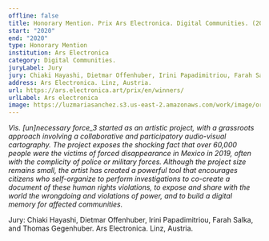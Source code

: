 ```yaml
---
offline: false
title: Honorary Mention. Prix Ars Electronica. Digital Communities. (2020). Ars Electronica.
start: "2020"
end: "2020"
type: Honorary Mention
institution: Ars Electronica
category: Digital Communities.
juryLabel: Jury
jury: Chiaki Hayashi, Dietmar Offenhuber, Irini Papadimitriou, Farah Salka, and Thomas Gegenhuber.
address: Ars Electronica. Linz, Austria.
url: https://ars.electronica.art/prix/en/winners/
urlLabel: Ars electronica
image: https://luzmariasanchez.s3.us-east-2.amazonaws.com/work/image/original/descarga.png
---
```



*Vis. [un]necessary force_3 started as an artistic project, with a grassroots approach involving a collaborative and participatory audio-visual cartography. The project exposes the shocking fact that over 60,000 people were the victims of forced disappearance in Mexico in 2019, often with the complicity of police or military forces. Although the project size remains small, the artist has created a powerful tool that encourages citizens who self-organize to perform investigations to co-create a document of these human rights violations, to expose and share with the world the wrongdoing and violations of power, and to build a digital memory for affected communities.*

Jury: Chiaki Hayashi, Dietmar Offenhuber, Irini Papadimitriou, Farah Salka, and Thomas Gegenhuber.
Ars Electronica. Linz, Austria. 


